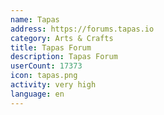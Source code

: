 ```yaml
---
name: Tapas
address: https://forums.tapas.io
category: Arts & Crafts
title: Tapas Forum
description: Tapas Forum
userCount: 17373
icon: tapas.png
activity: very high
language: en
---
```

